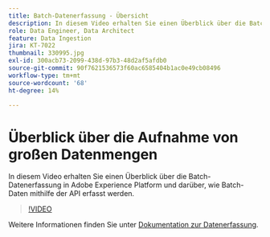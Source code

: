 ```yaml
---
title: Batch-Datenerfassung - Übersicht
description: In diesem Video erhalten Sie einen Überblick über die Batch-Erfassung in Adobe Experience Platform und darüber, wie Batch-Daten mithilfe der API erfasst werden.
role: Data Engineer, Data Architect
feature: Data Ingestion
jira: KT-7022
thumbnail: 330995.jpg
exl-id: 300acb73-2099-438d-97b3-48d2af5afdb0
source-git-commit: 90f7621536573f60ac6585404b1ac0e49cb08496
workflow-type: tm+mt
source-wordcount: '68'
ht-degree: 14%

---
```


# Überblick über die Aufnahme von großen Datenmengen

In diesem Video erhalten Sie einen Überblick über die Batch-Datenerfassung in Adobe Experience Platform und darüber, wie Batch-Daten mithilfe der API erfasst werden.

>[!VIDEO](https://video.tv.adobe.com/v/330995?quality=12&learn=on)

Weitere Informationen finden Sie unter [Dokumentation zur Datenerfassung](https://experienceleague.adobe.com/docs/experience-platform/ingestion/home.html?lang=de).